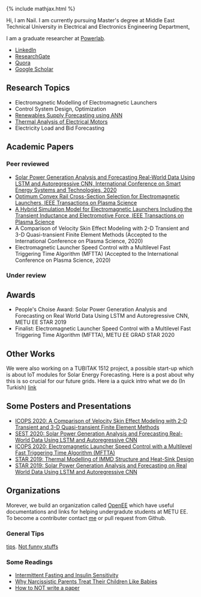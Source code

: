 {% include mathjax.html %}
<link rel="stylesheet" href="css/style.css"  type="text/css"/>
<script src="https://cdn.mathjax.org/mathjax/latest/MathJax.js?config=TeX-AMS-MML_HTMLorMML" type="text/javascript"></script>

Hi, I am Nail.
 I am currently pursuing Master's degree at Middle East Technical University in Electrical and Electronics Engineering Department[.](posts/calender.md)

I am a graduate researcher at [Powerlab](http://power.eee.metu.edu.tr/).
* [LinkedIn](https://www.linkedin.com/in/nail-tosun-b00a80150/)
* [ResearchGate](https://www.researchgate.net/profile/Nail_Tosun)
* [Quora](https://www.quora.com/profile/Nail-Tosun)
* [Google Scholar](https://scholar.google.com.tr/citations?user=2_zTqOwAAAAJ&hl=tr&oi=ao)

## Research Topics
* Electromagnetic Modelling of Electromagnetic Launchers
* Control System Design, Optimization
* [Renewables Supply Forecasting using ANN](posts/solarforecasting.md)
* [Thermal Analysis of Electrical Motors](/docs/Nail_Poster.pdf)
* Electricity Load and Bid Forecasting

## Academic Papers
### Peer reviewed
* [Solar Power Generation Analysis and Forecasting Real-World Data Using LSTM and Autoregressive CNN, International Conference on Smart Energy Systems and Technologies, 2020](https://ieeexplore.ieee.org/document/9203124)
* [Optimum Convex Rail Cross-Section Selection for Electromagnetic Launchers, IEEE Transactions on Plasma Science](https://ieeexplore.ieee.org/document/9104009)
* [A Hybrid Simulation Model for Electromagnetic Launchers Including the Transient Inductance and Electromotive Force, IEEE Transactions on Plasma Science](https://ieeexplore.ieee.org/document/9179020)
* A Comparison of Velocity Skin Effect Modeling with 2-D Transient and 3-D Quasi-transient Finite Element Methods (Accepted to the International Conference on Plasma Science, 2020)
* Electromagnetic Launcher Speed Control with a Multilevel Fast Triggering Time Algorithm (MFTTA) (Accepted to the International Conference on Plasma Science, 2020)

### Under review

## Awards
* People's Choise Award: Solar Power Generation Analysis and Forecasting on Real World Data Using LSTM and Autoregressive CNN, METU EE STAR 2019
* Finalist: Electromagnetic Launcher Speed Control with a Multilevel Fast Triggering Time Algorithm (MFTTA), METU EE GRAD STAR 2020

## Other Works
We were also working on a TUBITAK 1512 project, a possible start-up which is about IoT modules for Solar Energy Forecasting. Here is a post about why this is so crucial for our future grids. Here ia a quick intro what we do (In Turkish) [link](/docs/kılavuz.pdf)

## Some Posters and Presentations
* [ICOPS 2020: A Comparison of Velocity Skin Effect Modeling with 2-D Transient and 3-D Quasi-transient Finite Element Methods](https://github.com/nailtosun/nailtosun.github.io/blob/master/docs/D4M7-TA7.4S4-040-Nail_Tosun.pdf)
* [SEST 2020: Solar Power Generation Analysis and Forecasting Real-World Data Using
LSTM and Autoregressive CNN](https://github.com/nailtosun/nailtosun.github.io/blob/master/docs/SEST_2020_74.pdf)
* [ICOPS 2020: Electromagnetic Launcher Speed Control with a Multilevel Fast Triggering Time Algorithm (MFTTA)](https://github.com/nailtosun/nailtosun.github.io/blob/master/docs/P4-46-TA7-S4-041%E2%80%93Nail_Tosun.pdf)
* [STAR 2019: Thermal Modelling of IMMD Structure and Heat-Sink Design](/docs/Nail_Poster.pdf)
* [STAR 2019: Solar Power Generation Analysis and Forecasting on Real World Data Using LSTM and Autoregressive CNN](/docs/panel.pdf)


## Organizations
Morever, we build an organization called [OpenEE](openeee.github.io) which have useful documentations and links for helping undergradute students at METU EE. To become a contributer contact [me](nailtosun@metu.edu.tr) or pull request from Github.

### General Tips
[tips](posts/tips.md).
[Not funny stuffs](posts/notfunny.md)

### Some Readings
* [Intermittent Fasting and Insulin Sensitivity](https://www.ncbi.nlm.nih.gov/pubmed/16051710)
* [Why Narcissistic Parents Treat Their Children Like Babies](https://www.psychologytoday.com/intl/blog/fulfillment-any-age/201810/why-narcissistic-parents-treat-their-children-babies)
* [How to NOT write a paper](http://intihalciler.blogspot.com/2016/10/odtudeki-intihal-skandali.html)
